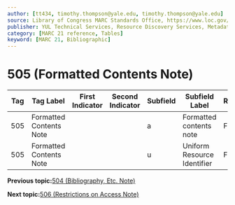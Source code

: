 ```yaml
---
author: [tt434, timothy.thompson@yale.edu, timothy.thompson@yale.edu]
source: Library of Congress MARC Standards Office, https://www.loc.gov/marc/bibliographic/bd505.html
publisher: YUL Technical Services, Resource Discovery Services, Metadata Services Unit
category: [MARC 21 reference, Tables]
keyword: [MARC 21, Bibliographic]
---
```


# 505 \(Formatted Contents Note\)

|Tag|Tag Label|First Indicator|Second Indicator|Subfield|Subfield Label|Repeatable|
|---|---------|---------------|----------------|--------|--------------|----------|
|505|Formatted Contents Note| | |a|Formatted contents note|F|
|505|Formatted Contents Note| | |u|Uniform Resource Identifier|F|

**Previous topic:**[504 \(Bibliography, Etc. Note\)](../tables/504_bib_table.md)

**Next topic:**[506 \(Restrictions on Access Note\)](../tables/506_bib_table.md)


